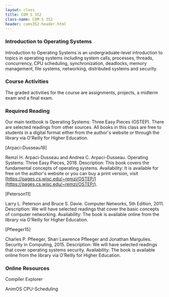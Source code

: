 ```yaml
---
layout: class
title: COM S 352
class-name: COM S 352
header: coms352-header.html
---
```


### Introduction to Operating Systems

Introduction to Operating Systems is an undergraduate-level introduction to topics in operating systems including system calls, processes, threads, concurrency, CPU scheduling, synchronization, deadlocks, memory management, file systems, networking, distributed systems and security.

### Course Activities

The graded activities for the course are assignments, projects, a midterm exam and a final exam.

### Required Reading

Our main textbook is Operating Systems: Three Easy Pieces (OSTEP). There are selected readings from other sources. All books in this class are free to students in a digital format either from the author's website or through the library via O'Reilly for Higher Education.

\[Arpaci-Dusseau18\]

Remzi H. Arpaci-Dusseau and Andrea C. Arpaci-Dusseau. Operating Systems: Three Easy Pieces, 2018.
Description: This book covers the fundamental concepts of operating systems.
Availability: It is available for free on the author's website or you can buy a print version, visit [https://pages.cs.wisc.edu/~remzi/OSTEP/](https://pages.cs.wisc.edu/~remzi/OSTEP/).

\[Peterson11\]

Larry L. Peterson and Bruce S. Davie. Computer Networks, 5th Edition, 2011.
Description: We will have selected readings that cover the basic concepts of computer networking.
Availability: The book is available online from the library via O’Reilly for Higher Education.

\[Pfleeger15\]

Charles P. Pfleeger, Shari Lawrence Pfleeger and Jonathan Margulies. Security in Computing, 2015.
Description: We will have selected readings that cover operating systems security.
Availability: The book is available online from the library via O’Reilly for Higher Education.

### Online Resources

Compiler Explorer

AnimOS CPU-Scheduling
